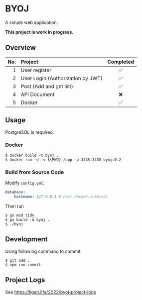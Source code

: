 # BYOJ

A simple web application.

**This project is work in progress.**

## Overview

|  No. | Project                           | Completed |
| ---: | :-------------------------------- | :-------: |
|    1 | User register                     |     ✅     |
|    2 | User Login (Authorization by JWT) |     ✅     |
|    3 | Post (Add and get list)           |     ✅     |
|    4 | API Document                      |     ❌     |
|    5 | Docker                            |     ✅     |

## Usage

PostgreSQL is required.

### Docker

```shell
$ docker build -t byoj .
$ docker run -d -v ${PWD}:/app -p 3435:3435 byoj:0.2
```

### Build from Source Code

Modify `config.yml`:

```yaml
database:
    hostname: 127.0.0.1 # host.docker.internal
```

Then run

```shell
$ go mod tidy
$ go build -o byoj .
$ ./byoj
```

## Development

Using following command to commit:

```shell
$ git add .
$ npm run commit
```

## Project Logs

See <https://ligen.life/2022/byoj-project-logs>
